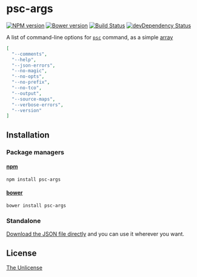 # psc-args

[![NPM version](https://img.shields.io/npm/v/psc-args.svg)](https://www.npmjs.com/package/psc-args)
[![Bower version](https://img.shields.io/bower/v/psc-args.svg)](https://github.com/shinnn/psc-args/releases)
[![Build Status](https://travis-ci.org/shinnn/psc-args.svg?branch=master)](https://travis-ci.org/shinnn/psc-args)
[![devDependency Status](https://david-dm.org/shinnn/psc-args/dev-status.svg)](https://david-dm.org/shinnn/psc-args#info=devDependencies)

A list of command-line options for [`psc`](https://github.com/purescript/purescript/wiki/Language-Guide:-Getting-Started#compiler-usage) command, as a simple [array](https://github.com/shinnn/psc-args/blob/master/index.json)

```json
[
  "--comments",
  "--help",
  "--json-errors",
  "--no-magic",
  "--no-opts",
  "--no-prefix",
  "--no-tco",
  "--output",
  "--source-maps",
  "--verbose-errors",
  "--version"
]
```

## Installation

### Package managers

#### [npm](https://www.npmjs.com/)

```
npm install psc-args
```

#### [bower](https://bower.io/)

```
bower install psc-args
```

### Standalone

[Download the JSON file directly](https://raw.githubusercontent.com/shinnn/psc-args/master/index.json) and you can use it wherever you want.

## License

[The Unlicense](./LICENSE)

